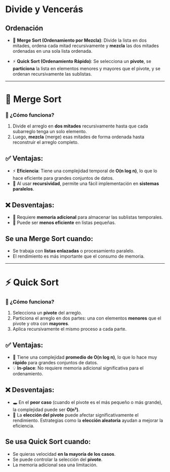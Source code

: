 # Divide y Vencerás

## Ordenación

- 🔀 **Merge Sort (Ordenamiento por Mezcla)**: Divide la lista en dos mitades, ordena cada mitad recursivamente y **mezcla** las dos mitades ordenadas en una sola lista ordenada.

- ⚡ **Quick Sort (Ordenamiento Rápido)**: Se selecciona un **pivote**, se **particiona** la lista en elementos menores y mayores que el pivote, y se ordenan recursivamente las sublistas.

---

# 🔁 Merge Sort

### 🧠 ¿Cómo funciona?
1. Divide el arreglo en **dos mitades** recursivamente hasta que cada subarreglo tenga un solo elemento.
2. Luego, **mezcla** (merge) esas mitades de forma ordenada hasta reconstruir el arreglo completo.

## ✅ Ventajas:

- ⚡ **Eficiencia**: Tiene una complejidad temporal de **O(n log n)**, lo que lo hace eficiente para grandes conjuntos de datos.
- 🤖 Al usar **recursividad**, permite una fácil implementación en **sistemas paralelos**.

## ❌ Desventajas:

- 💾 Requiere **memoria adicional** para almacenar las sublistas temporales.
- 🐢 Puede ser **menos eficiente** en listas pequeñas.

## Se una **Merge Sort** cuando:
  - Se trabaja con **listas enlazadas** o procesamiento paralelo.
  - El rendimiento es más importante que el consumo de memoria.

---

# ⚡ Quick Sort

### 🧠 ¿Cómo funciona?
1. Selecciona un **pivote** del arreglo.
2. Particiona el arreglo en dos partes: una con elementos **menores** que el pivote y otra con **mayores**.
3. Aplica recursivamente el mismo proceso a cada parte.

## ✅ Ventajas:

- 🚀 Tiene una complejidad **promedio de O(n log n)**, lo que lo hace muy **rápido** para grandes conjuntos de datos.
- 💡 **In-place**: No requiere memoria adicional significativa para el ordenamiento.

## ❌ Desventajas:

- 🕳️ En el **peor caso** (cuando el pivote es el más pequeño o más grande), la complejidad puede ser **O(n²)**.
- 🎯 La **elección del pivote** puede afectar significativamente el rendimiento. Estrategias como la **elección aleatoria** ayudan a mejorar la eficiencia.

## Se usa **Quick Sort** cuando:
  - Se quieras velocidad **en la mayoría de los casos**.
  - Se puede controlar la selección del **pivote**.
  - La memoria adicional sea una limitación.

